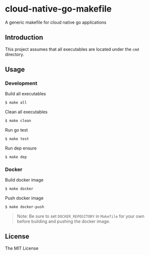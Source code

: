 # cloud-native-go-makefile

A generic makefile for cloud native go applications

## Introduction

This project assumes that all executables are located under the `cmd` directory.

## Usage

### Development

Build all executables
```bash
$ make all
```

Clean all executables
```bash
$ make clean
```

Run go test
```bash
$ make test
```

Run dep ensure
```bash
$ make dep
```

### Docker

Build docker image
```bash
$ make docker
```

Push docker image
```bash
$ make docker-push
```

> Note: Be sure to set `DOCKER_REPOSITORY` in `Makefile` for your own before building and pushing the docker image.

## License

The MIT License
